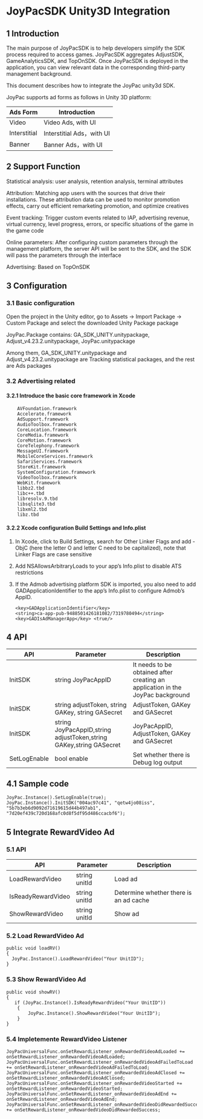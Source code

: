 # JoyPacSDK Unity3D Integration
## 1 Introduction

The main purpose of JoyPacSDK is to help developers simplify the SDK process required to access games. JoyPacSDK aggregates AdjustSDK, GameAnalyticsSDK, and TopOnSDK. Once JoyPacSDK is deployed in the application, you can view relevant data in the corresponding third-party management background.

This document describes how to integrate the JoyPac unity3d SDK.

JoyPac supports ad forms as follows in Unity 3D platform:

 |Ads Form | Introduction |
 | ------ | ------ |
 |Video | Video Ads, with UI |
 |Interstitial | Interstitial Ads，with UI |
 |Banner | Banner Ads，with UI |


## 2 Support Function

Statistical analysis: user analysis, retention analysis, terminal attributes

Attribution: Matching app users with the sources that drive their installations. These attribution data can be used to monitor promotion effects, carry out efficient remarketing promotion, and optimize creatives

Event tracking: Trigger custom events related to IAP, advertising revenue, virtual currency, level progress, errors, or specific situations of the game in the game code

Online parameters: After configuring custom parameters through the management platform, the server API will be sent to the SDK, and the SDK will pass the parameters through the interface

Advertising: Based on TopOnSDK


## 3 Configuration
### 3.1 Basic configuration


Open the project in the Unity editor, go to Assets → Import Package → Custom Package and select the downloaded Unity Package package

JoyPac.Package contains: GA_SDK_UNITY.unitypackage, Adjust_v4.23.2.unitypackage, JoyPac.unitypackage

Among them, GA_SDK_UNITY.unitypackage and Adjust_v4.23.2.unitypackage are Tracking statistical packages, and the rest are Ads packages

### 3.2 Advertising related
#### 3.2.1 Introduce the basic core framework in Xcode
        
        AVFoundation.framework
        Accelerate.framework
        AdSupport.framework
        AudioToolbox.framework
        CoreLocation.framework
        CoreMedia.framework
        CoreMotion.framework
        CoreTelephony.framework
        MessageUI.framework
        MobileCoreServices.framework
        SafariServices.framework
        StoreKit.framework
        SystemConfiguration.framework
        VideoToolbox.framework
        WebKit.framework
        libbz2.tbd
        libc++.tbd
        libresolv.9.tbd
        libsqlite3.tbd
        libxml2.tbd
        libz.tbd
        
#### 3.2.2 Xcode configuration Build Settings and Info.plist

1) In Xcode, click to Build Settings, search for Other Linker Flags and add -ObjC (here the letter O and letter C need to be capitalized), note that Linker Flags  are case sensitive

2) Add NSAllowsArbitraryLoads to your app’s Info.plist to disable ATS restrictions

3) If the Admob advertising platform SDK is imported, you also need to add GADApplicationIdentifier to the app’s Info.plist to configure Admob’s AppID.


       <key>GADApplicationIdentifier</key>
       <string>ca-app-pub-9488501426181082/7319780494</string>
       <key>GADIsAdManagerApp</key> <true/>
    
    
    
    
## 4 API 

|API | Parameter | Description |
| ------ | ------ |------ |
|InitSDK | string JoyPacAppID | It needs to be obtained after creating an application in the JoyPac background |
|InitSDK | string adjustToken, string GAKey, string GASecret | AdjustToken, GAKey and GASecret |
|InitSDK | string JoyPacAppID,string adjustToken,string GAKey,string GASecret | JoyPacAppID, AdjustToken, GAKey and GASecret |
|SetLogEnable | bool enable | Set whether there is Debug log output |


## 4.1 Sample code

    JoyPac.Instance().SetLogEnable(true);
    JoyPac.Instance().InitSDK("004ac97c41", "qetw4jo08iss", "5b7b3eb6d9092d71619615d44b497ab1", "7d20ef439c720d168afc0d8f5df95d486ccacbf6");

## 5 Integrate RewardVideo Ad
### 5.1 API

|API | Parameter | Description |
| ------ | ------ |------ |
|LoadRewardVideo | string unitId | Load ad |
|IsReadyRewardVideo | string unitId | Determine whether there is an ad cache |
|ShowRewardVideo | string unitId | Show ad |

### 5.2 Load RewardVideo Ad

    public void loadRV()
    {
      JoyPac.Instance().LoadRewardVideo("Your UnitID");
    }

### 5.3 Show RewardVideo Ad
    public void showRV()
    {
       if (JoyPac.Instance().IsReadyRewardVideo("Your UnitID"))
        {
            JoyPac.Instance().ShowRewardVideo("Your UnitID");
        }
    }
### 5.4 Impletemente RewardVideo Listener

    JoyPacUniversalFunc.onSetRewardListener_onRewardedVideoAdLoaded += onSetRewardListener_onRewardedVideoAdLoaded;
    JoyPacUniversalFunc.onSetRewardListener_onRewardedVideoAdFailedToLoad += onSetRewardListener_onRewardedVideoAdFailedToLoad;
    JoyPacUniversalFunc.onSetRewardListener_onRewardedVideoAdClosed += onSetRewardListener_onRewardedVideoAdClosed;
    JoyPacUniversalFunc.onSetRewardListener_onRewardedVideoStarted += onSetRewardListener_onRewardedVideoStarted;
    JoyPacUniversalFunc.onSetRewardListener_onRewardedVideoAdEnd += onSetRewardListener_onRewardedVideoAdEnd;
    JoyPacUniversalFunc.onSetRewardListener_onRewardedVideoDidRewardedSuccess += onSetRewardListener_onRewardedVideoDidRewardedSuccess;
